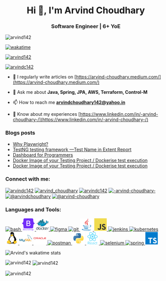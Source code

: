 <h1 align="center">Hi 👋, I'm Arvind Choudhary</h1>
<h3 align="center">Software Engineer | 6+ YoE</h3>

<p align="left"> <img src="https://komarev.com/ghpvc/?username=arvind142&label=Profile%20views&color=0e75b6&style=flat" alt="arvind142" /> </p> 

[![wakatime](https://wakatime.com/badge/user/37a8dbe7-12d0-483c-b5e7-715eec83bc07.svg)](https://wakatime.com/@37a8dbe7-12d0-483c-b5e7-715eec83bc07)

<p align="left"> <a href="https://github.com/ryo-ma/github-profile-trophy"><img src="https://github-profile-trophy.vercel.app/?username=arvind142" alt="arvind142" /></a> </p>

<p align="left"> <a href="https://twitter.com/arvindc142" target="blank"><img src="https://img.shields.io/twitter/follow/arvindc142?logo=twitter&style=for-the-badge" alt="arvindc142" /></a> </p>

[//]: # (- 👨‍💻 All of my projects are available at [https://arvind-choudhary.vercel.app/]&#40;https://arvind-choudhary.vercel.app/&#41;)

- 📝 I regularly write articles on [https://arvind-choudhary.medium.com/](https://arvind-choudhary.medium.com/)

- 💬 Ask me about **Java, Spring, JPA, AWS, Terraform, Control-M**

- 📫 How to reach me **arvindchoudhary142@yahoo.in**

- 📄 Know about my experiences [https://www.linkedin.com/in/-arvind-choudhary-/](https://www.linkedin.com/in/-arvind-choudhary-/)

### Blogs posts
<!-- BLOG-POST-LIST:START -->
- [Why Playwright?](https://arvind-choudhary.medium.com/why-playwright-34f6fc3ded68?source=rss-a18e71a98a34------2)
- [TestNG testing framework —Test Name in Extent Report](https://arvind-choudhary.medium.com/testng-testing-framework-test-name-in-extent-report-8b206d6cc357?source=rss-a18e71a98a34------2)
- [Dashboard for Programmers](https://arvind-choudhary.medium.com/dashboard-for-programmers-80e768fbdf1e?source=rss-a18e71a98a34------2)
- [Docker Image of your Testing Project / Dockerise test execution](https://dev.to/arvind_choudhary/docker-image-of-your-testing-project-dockerise-test-execution-3o02)
- [Docker Image of your Testing Project / Dockerise test execution](https://arvind-choudhary.medium.com/docker-image-of-your-testing-project-92338f996f6f?source=rss-a18e71a98a34------2)
<!-- BLOG-POST-LIST:END -->

<h3 align="left">Connect with me:</h3>
<p align="left">
<a href="https://codepen.io/arvindc142" target="blank"><img align="center" src="https://raw.githubusercontent.com/rahuldkjain/github-profile-readme-generator/master/src/images/icons/Social/codepen.svg" alt="arvindc142" height="30" width="40" /></a>
<a href="https://dev.to/arvind_choudhary" target="blank"><img align="center" src="https://raw.githubusercontent.com/rahuldkjain/github-profile-readme-generator/master/src/images/icons/Social/devto.svg" alt="arvind_choudhary" height="30" width="40" /></a>
<a href="https://twitter.com/arvindc142" target="blank"><img align="center" src="https://raw.githubusercontent.com/rahuldkjain/github-profile-readme-generator/master/src/images/icons/Social/twitter.svg" alt="arvindc142" height="30" width="40" /></a>
<a href="https://linkedin.com/in/-arvind-choudhary-" target="blank"><img align="center" src="https://raw.githubusercontent.com/rahuldkjain/github-profile-readme-generator/master/src/images/icons/Social/linked-in-alt.svg" alt="-arvind-choudhary-" height="30" width="40" /></a>
<a href="https://hashnode.com/@arvindchoudhary" target="blank"><img align="center" src="https://raw.githubusercontent.com/rahuldkjain/github-profile-readme-generator/master/src/images/icons/Social/hashnode.svg" alt="@arvindchoudhary" height="30" width="40" /></a>
<a href="https://medium.com/@arvind-choudhary" target="blank"><img align="center" src="https://raw.githubusercontent.com/rahuldkjain/github-profile-readme-generator/master/src/images/icons/Social/medium.svg" alt="@arvind-choudhary" height="30" width="40" /></a>
</p>

<h3 align="left">Languages and Tools:</h3>
<p align="left"> <a href="https://www.gnu.org/software/bash/" target="_blank" rel="noreferrer"> <img src="https://www.vectorlogo.zone/logos/gnu_bash/gnu_bash-icon.svg" alt="bash" width="40" height="40"/> </a> <a href="https://getbootstrap.com" target="_blank" rel="noreferrer"> <img src="https://raw.githubusercontent.com/devicons/devicon/master/icons/bootstrap/bootstrap-plain-wordmark.svg" alt="bootstrap" width="40" height="40"/> </a> <a href="https://www.docker.com/" target="_blank" rel="noreferrer"> <img src="https://raw.githubusercontent.com/devicons/devicon/master/icons/docker/docker-original-wordmark.svg" alt="docker" width="40" height="40"/> </a> <a href="https://www.figma.com/" target="_blank" rel="noreferrer"> <img src="https://www.vectorlogo.zone/logos/figma/figma-icon.svg" alt="figma" width="40" height="40"/> </a> <a href="https://git-scm.com/" target="_blank" rel="noreferrer"> <img src="https://www.vectorlogo.zone/logos/git-scm/git-scm-icon.svg" alt="git" width="40" height="40"/> </a> <a href="https://www.java.com" target="_blank" rel="noreferrer"> <img src="https://raw.githubusercontent.com/devicons/devicon/master/icons/java/java-original.svg" alt="java" width="40" height="40"/> </a> <a href="https://developer.mozilla.org/en-US/docs/Web/JavaScript" target="_blank" rel="noreferrer"> <img src="https://raw.githubusercontent.com/devicons/devicon/master/icons/javascript/javascript-original.svg" alt="javascript" width="40" height="40"/> </a> <a href="https://www.jenkins.io" target="_blank" rel="noreferrer"> <img src="https://www.vectorlogo.zone/logos/jenkins/jenkins-icon.svg" alt="jenkins" width="40" height="40"/> </a> <a href="https://kubernetes.io" target="_blank" rel="noreferrer"> <img src="https://www.vectorlogo.zone/logos/kubernetes/kubernetes-icon.svg" alt="kubernetes" width="40" height="40"/> </a> <a href="https://www.linux.org/" target="_blank" rel="noreferrer"> <img src="https://raw.githubusercontent.com/devicons/devicon/master/icons/linux/linux-original.svg" alt="linux" width="40" height="40"/> </a> <a href="https://www.mysql.com/" target="_blank" rel="noreferrer"> <img src="https://raw.githubusercontent.com/devicons/devicon/master/icons/mysql/mysql-original-wordmark.svg" alt="mysql" width="40" height="40"/> </a> <a href="https://www.oracle.com/" target="_blank" rel="noreferrer"> <img src="https://raw.githubusercontent.com/devicons/devicon/master/icons/oracle/oracle-original.svg" alt="oracle" width="40" height="40"/> </a> <a href="https://postman.com" target="_blank" rel="noreferrer"> <img src="https://www.vectorlogo.zone/logos/getpostman/getpostman-icon.svg" alt="postman" width="40" height="40"/> </a> <a href="https://www.python.org" target="_blank" rel="noreferrer"> <img src="https://raw.githubusercontent.com/devicons/devicon/master/icons/python/python-original.svg" alt="python" width="40" height="40"/> </a> <a href="https://reactjs.org/" target="_blank" rel="noreferrer"> <img src="https://raw.githubusercontent.com/devicons/devicon/master/icons/react/react-original-wordmark.svg" alt="react" width="40" height="40"/> </a> <a href="https://www.selenium.dev" target="_blank" rel="noreferrer"> <img src="https://raw.githubusercontent.com/detain/svg-logos/780f25886640cef088af994181646db2f6b1a3f8/svg/selenium-logo.svg" alt="selenium" width="40" height="40"/> </a> <a href="https://spring.io/" target="_blank" rel="noreferrer"> <img src="https://www.vectorlogo.zone/logos/springio/springio-icon.svg" alt="spring" width="40" height="40"/> </a> <a href="https://www.typescriptlang.org/" target="_blank" rel="noreferrer"> <img src="https://raw.githubusercontent.com/devicons/devicon/master/icons/typescript/typescript-original.svg" alt="typescript" width="40" height="40"/> </a> </p>

![Arvind's wakatime stats](https://github-readme-stats.vercel.app/api/wakatime?username=Arvind_Choudhary&layout=compact&langs_count=14)

<p><img align="left" src="https://github-readme-stats.vercel.app/api/top-langs?username=arvind142&show_icons=true&locale=en&layout=compact" alt="arvind142" /></p>

<p>&nbsp;<img align="center" src="https://github-readme-stats.vercel.app/api?username=arvind142&show_icons=true&locale=en" alt="arvind142" /></p>

<p><img align="center" src="https://github-readme-streak-stats.herokuapp.com/?user=arvind142&" alt="arvind142" /></p>

[//]: # (![Arvind's wakatime stats]&#40;https://github-readme-stats.vercel.app/api/wakatime?username=Arvind_Choudhary&#41;)

[//]: # (![Arvind's GitHub stats]&#40;https://github-readme-stats.vercel.app/api?username=Arvind142\&rank_icon=percentile&#41;)
